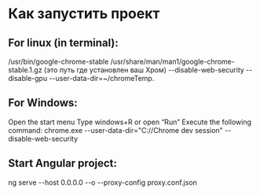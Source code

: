 # Как запустить проект
## For linux (in terminal):
/usr/bin/google-chrome-stable /usr/share/man/man1/google-chrome-stable.1.gz (это путь где установлен ваш Хром) --disable-web-security --disable-gpu --user-data-dir=~/chromeTemp.
## For Windows:
Open the start menu
Type windows+R or open “Run”
Execute the following command: chrome.exe --user-data-dir="C://Chrome dev session" --disable-web-security
## Start Angular project:
ng serve --host 0.0.0.0 --o --proxy-config proxy.conf.json